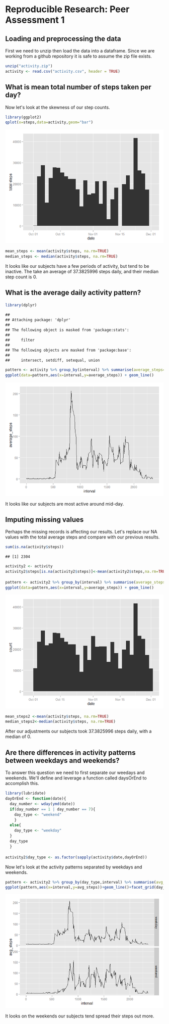 # Reproducible Research: Peer Assessment 1


## Loading and preprocessing the data
First we need to unzip then load the data into a dataframe. Since we are working from a github repository it is safe to assume the zip file exists.

```r
unzip("activity.zip")
activity <- read.csv("activity.csv", header = TRUE)  
```

## What is mean total number of steps taken per day?
Now let's look at the skewness of our step counts.

```r
library(ggplot2)
qplot(x=steps,data=activity,geom="bar")
```

![](PA1_template_files/figure-html/mean_steps-1.png) 

```r
mean_steps <- mean(activity$steps, na.rm=TRUE)
median_steps <- median(activity$steps, na.rm=TRUE)
```
It looks like our subjects have a few periods of activity, but tend to be inactive. The take an average of 37.3825996 steps daily, and their median step count is 0.

## What is the average daily activity pattern?

```r
library(dplyr)
```

```
## 
## Attaching package: 'dplyr'
## 
## The following object is masked from 'package:stats':
## 
##     filter
## 
## The following objects are masked from 'package:base':
## 
##     intersect, setdiff, setequal, union
```

```r
pattern <- activity %>% group_by(interval) %>% summarise(average_steps=mean(steps,na.rm=TRUE))
ggplot(data=pattern,aes(x=interval,y=average_steps)) + geom_line()
```

![](PA1_template_files/figure-html/pattern-1.png) 

It looks like our subjects are most active around mid-day.
## Imputing missing values
Perhaps the missing records is affecting our results. Let's replace our NA values with the total average steps and compare with our previous results.

```r
sum(is.na(activity$steps))
```

```
## [1] 2304
```

```r
activity2 <- activity
activity2$steps[is.na(activity2$steps)]<-mean(activity2$steps,na.rm=TRUE)

pattern <- activity2 %>% group_by(interval) %>% summarise(average_steps=mean(steps,na.rm=TRUE))
ggplot(data=pattern,aes(x=interval,y=average_steps)) + geom_line()
```

![](PA1_template_files/figure-html/imput-1.png) 

```r
mean_steps2 <-mean(activity$steps, na.rm=TRUE)
median_steps2<-median(activity$steps, na.rm=TRUE)
```
After our adjustments our subjects took 37.3825996 steps daily, with a median of 0.

## Are there differences in activity patterns between weekdays and weekends?
To answer this question we need to first separate our weedays and weekends. We'll define and leverage a function called daysOrEnd to accomplish this.

```r
library(lubridate)
dayOrEnd <- function(date){
  day_number <- wday(ymd(date))
  if(day_number == 1 | day_number == 7){
    day_type <- "weekend"
    }    
  else{
    day_type <- "weekday"
  } 
  day_type
  }

activity2$day_type <- as.factor(sapply(activity$date,dayOrEnd))
```
Now let's look at the activity patterns separated by weekdays and weekends.

```r
pattern <- activity2 %>% group_by(day_type,interval) %>% summarise(avg_steps=mean(steps))
ggplot(pattern,aes(x=interval,y=avg_steps))+geom_line()+facet_grid(day_type~.)
```

![](PA1_template_files/figure-html/busy_weekend-1.png) 

It looks on the weekends our subjects tend spread their steps out more.

